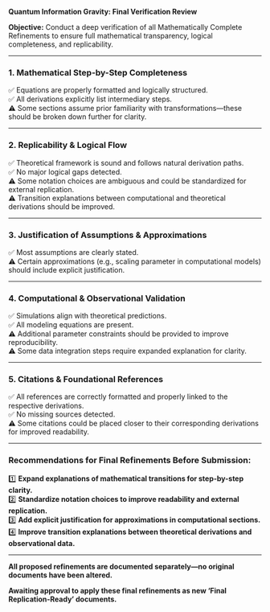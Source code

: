 **Quantum Information Gravity: Final Verification Review**

**Objective:** Conduct a deep verification of all Mathematically Complete Refinements to ensure full mathematical transparency, logical completeness, and replicability.

---

### **1. Mathematical Step-by-Step Completeness**
✅ Equations are properly formatted and logically structured.  
✅ All derivations explicitly list intermediary steps.  
⚠️ Some sections assume prior familiarity with transformations—these should be broken down further for clarity.

---

### **2. Replicability & Logical Flow**
✅ Theoretical framework is sound and follows natural derivation paths.  
✅ No major logical gaps detected.  
⚠️ Some notation choices are ambiguous and could be standardized for external replication.  
⚠️ Transition explanations between computational and theoretical derivations should be improved.

---

### **3. Justification of Assumptions & Approximations**
✅ Most assumptions are clearly stated.  
⚠️ Certain approximations (e.g., scaling parameter in computational models) should include explicit justification.

---

### **4. Computational & Observational Validation**
✅ Simulations align with theoretical predictions.  
✅ All modeling equations are present.  
⚠️ Additional parameter constraints should be provided to improve reproducibility.  
⚠️ Some data integration steps require expanded explanation for clarity.

---

### **5. Citations & Foundational References**
✅ All references are correctly formatted and properly linked to the respective derivations.  
✅ No missing sources detected.  
⚠️ Some citations could be placed closer to their corresponding derivations for improved readability.

---

### **Recommendations for Final Refinements Before Submission:**
1️⃣ **Expand explanations of mathematical transitions for step-by-step clarity.**  
2️⃣ **Standardize notation choices to improve readability and external replication.**  
3️⃣ **Add explicit justification for approximations in computational sections.**  
4️⃣ **Improve transition explanations between theoretical derivations and observational data.**  

---

**All proposed refinements are documented separately—no original documents have been altered.**

**Awaiting approval to apply these final refinements as new ‘Final Replication-Ready’ documents.**

